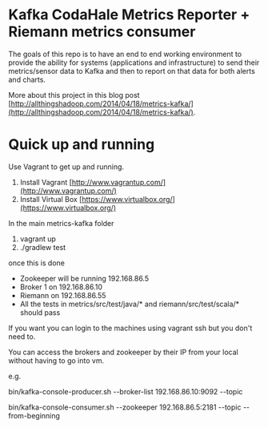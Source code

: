 Kafka CodaHale Metrics Reporter + Riemann metrics consumer
=============
The goals of this repo is to have an end to end working environment to provide the ability for systems (applications
and infrastructure) to send their metrics/sensor data to Kafka and then to report on that data for both alerts and charts.

More about this project in this blog post [http://allthingshadoop.com/2014/04/18/metrics-kafka/](http://allthingshadoop.com/2014/04/18/metrics-kafka/).

Quick up and running
====================

Use Vagrant to get up and running.

1) Install Vagrant [http://www.vagrantup.com/](http://www.vagrantup.com/)    
2) Install Virtual Box [https://www.virtualbox.org/](https://www.virtualbox.org/)

In the main metrics-kafka folder

1) vagrant up    
2) ./gradlew test

once this is done
* Zookeeper will be running 192.168.86.5
* Broker 1 on 192.168.86.10
* Riemann on 192.168.86.55
* All the tests in metrics/src/test/java/* and riemann/src/test/scala/* should pass

If you want you can login to the machines using vagrant ssh <machineName> but you don't need to.

You can access the brokers and zookeeper by their IP from your local without having to go into vm.

e.g.

bin/kafka-console-producer.sh --broker-list 192.168.86.10:9092 --topic <get his from the random topic created in test>

bin/kafka-console-consumer.sh --zookeeper 192.168.86.5:2181 --topic <get his from the random topic created in test> --from-beginning